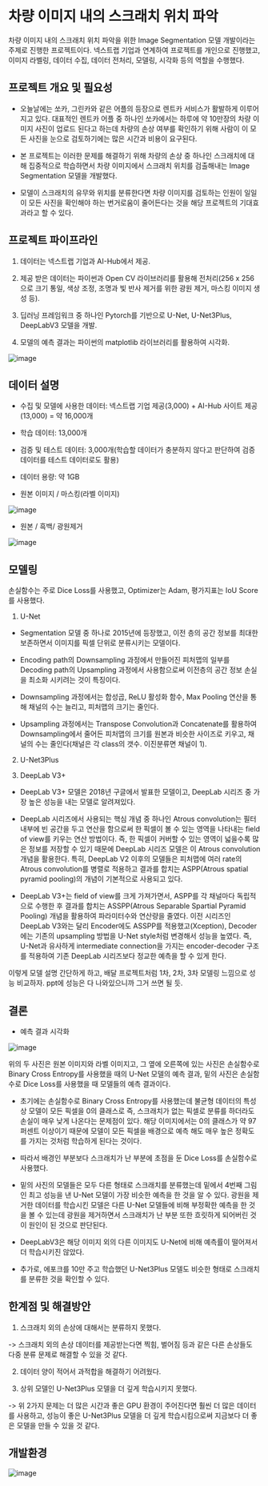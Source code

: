 # 차량 이미지 내의 스크래치 위치 파악

차량 이미지 내의 스크래치 위치 파악을 위한 Image Segmentation 모델 개발이라는 주제로 진행한 프로젝트이다. 넥스트랩 기업과 연계하여 프로젝트를 개인으로 진행했고, 이미지 라벨링, 데이터 수집, 데이터 전처리, 모델링, 시각화 등의 역할을 수행했다.


## 프로젝트 개요 및 필요성

- 오늘날에는 쏘카, 그린카와 같은 어플의 등장으로 렌트카 서비스가 활발하게 이루어지고 있다. 대표적인 렌트카 어플 중 하나인 쏘카에서는 하루에 약 10만장의 차량 이미지 사진이 업로드 된다고 하는데 차량의 손상 여부를 확인하기 위해 사람이 이 모든 사진을 눈으로 검토하기에는 많은 시간과 비용이 요구된다. 

- 본 프로젝트는 이러한 문제를 해결하기 위해 차량의 손상 중 하나인 스크래치에 대해 집중적으로 학습하면서 차량 이미지에서 스크래치 위치를 검출해내는 Image Segmentation 모델을 개발했다.

- 모델이 스크래치의 유무와 위치를 분류한다면 차량 이미지를 검토하는 인원이 일일이 모든 사진을 확인해야 하는 번거로움이 줄어든다는 것을 해당 프로젝트의 기대효과라고 할 수 있다.

## 프로젝트 파이프라인

1. 데이터는 넥스트랩 기업과 AI-Hub에서 제공. 

2. 제공 받은 데이터는 파이썬과 Open CV 라이브러리를 활용해 전처리(256 x 256으로 크기 통일, 색상 조정, 조명과 빛 반사 제거를 위한 광원 제거, 마스킹 이미지 생성 등).

3. 딥러닝 프레임워크 중 하나인 Pytorch를 기반으로 U-Net, U-Net3Plus, DeepLabV3 모델을 개발. 

4. 모델의 예측 결과는 파이썬의 matplotlib 라이브러리를 활용하여 시각화.

![image](https://user-images.githubusercontent.com/97672187/183606324-7ea14e26-893a-4528-a0d0-e88f98953549.png)

## 데이터 설명

- 수집 및 모델에 사용한 데이터: 넥스트랩 기업 제공(3,000) + AI-Hub 사이트 제공(13,000) = 약 16,000개

- 학습 데이터: 13,000개

- 검증 및 테스트 데이터: 3,000개(학습할 데이터가 충분하지 않다고 판단하여 검증 데이터를 테스트 데이터로도 활용)

- 데이터 용량: 약 1GB

- 원본 이미지 / 마스킹(라벨 이미지)

![image](https://user-images.githubusercontent.com/97672187/183614179-e88575d2-2cfb-4f9d-9043-96bb423b71ad.png)

- 원본 / 흑백/ 광원제거

![image](https://user-images.githubusercontent.com/97672187/183614333-50eb308f-2afe-4cdd-9886-5962a74d488b.png)

## 모델링
손실함수는 주로 Dice Loss를 사용했고, Optimizer는 Adam, 평가지표는 IoU Score를 사용했다.

1. U-Net

- Segmentation 모델 중 하나로 2015년에 등장했고, 이전 층의 공간 정보를 최대한 보존하면서 이미지를 픽셀 단위로 분류시키는 모델이다.

- Encoding path의 Downsampling 과정에서 만들어진 피처맵의 일부를 Decoding path의 Upsampling 과정에서 사용함으로써 이전층의 공간 정보 손실을 최소화 시키려는 것이 특징이다.

- Downsampling 과정에서는 합성곱, ReLU 활성화 함수, Max Pooling 연산을 통해 채널의 수는 늘리고, 피처맵의 크기는 줄인다.

- Upsampling 과정에서는 Transpose Convolution과 Concatenate를 활용하여 Downsampling에서 줄어든 피처맵의 크기를 원본과 비슷한 사이즈로 키우고, 채널의 수는 줄인다(채널은 각 class의 갯수. 이진분류면 채널이 1).

2. U-Net3Plus

3. DeepLab V3+

- DeepLab V3+ 모델은 2018년 구글에서 발표한 모델이고, DeepLab 시리즈 중 가장 높은 성능을 내는 모델로 알려져있다.

- DeepLab 시리즈에서 사용되는 핵심 개념 중 하나인 Atrous convolution는 필터 내부에 빈 공간을 두고 연산을 함으로써 한 픽셀이 볼 수 있는 영역을 나타내는 field of view를 키우는 연산 방법이다. 즉, 한 픽셀이 커버할 수 있는 영역이 넓을수록 많은 정보를 저장할 수 있기 때문에 DeepLab 시리즈 모델은 이 Atrous convolution 개념을 활용한다. 특히, DeepLab V2 이후의 모델들은 피처맵에 여러 rate의 Atrous convolution를 병렬로 적용하고 결과를 합치는 ASPP(Atrous spatial pyramid pooling)의 개념이 기본적으로 사용되고 있다.

- DeepLab V3+는 field of view를 크게 가져가면서, ASPP를 각 채널마다 독립적으로 수행한 후 결과를 합치는 ASSPP(Atrous Separable Spartial Pyramid Pooling) 개념을 활용하여 파라미터수와 연산량을 줄였다. 이전 시리즈인 DeepLab V3와는 달리 Encoder에도 ASSPP를 적용했고(Xception), Decoder에는 기존의 upsampling 방법을 U-Net style처럼 변경해서 성능을 높였다. 즉, U-Net과 유사하게 intermediate connection을 가지는 encoder-decoder 구조를 적용하여 기존 DeepLab 시리즈보다 정교한 예측을 할 수 있게 한다.

이렇게 모델 설명 간단하게 하고, 배달 프로젝트처럼 1차, 2차, 3차 모델링 느낌으로 성능 비교하자. ppt에 성능은 다 나와있으니까 그거 쓰면 될 듯.


## 결론

- 예측 결과 시각화

![image](https://user-images.githubusercontent.com/97672187/183616510-42e7285b-82e1-44ea-8235-357db2788761.png)

위의 두 사진은 원본 이미지와 라벨 이미지고, 그 옆에 오른쪽에 있는 사진은 손실함수로 Binary Cross Entropy를 사용했을 때의 U-Net 모델의 예측 결과, 밑의 사진은 손실함수로 Dice Loss를 사용했을 때 모델들의 예측 결과이다.

- 초기에는 손실함수로 Binary Cross Entropy를 사용했는데 불균형 데이터의 특성상 모델이 모든 픽셀을 0의 클래스로 즉, 스크래치가 없는 픽셀로 분류를 하더라도 손실이 매우 낮게 나온다는 문제점이 있다. 해당 이미지에서는 0의 클래스가 약 97퍼센트 이상이기 때문에 모델이 모든 픽셀을 배경으로 예측 해도 매우 높은 정확도를 가지는 것처럼 학습하게 된다는 것이다. 

- 따라서 배경인 부분보다 스크래치가 난 부분에 초점을 둔 Dice Loss를 손실함수로 사용했다. 

- 밑의 사진의 모델들은 모두 다른 형태로 스크래치를 분류했는데 밑에서 4번째 그림인 최고 성능을 낸 U-Net 모델이 가장 비슷한 예측을 한 것을 알 수 있다. 광원을 제거한 데이터를 학습시킨 모델은 다른 U-Net 모델들에 비해 부정확한 예측을 한 것을 볼 수 있는데 광원을 제거하면서 스크래치가 난 부분 또한 흐릿하게 되어버린 것이 원인이 된 것으로 판단된다.

- DeepLabV3은 해당 이미지 외의 다른 이미지도 U-Net에 비해 예측률이 떨어져서 더 학습시키진 않았다.

- 추가로, 에포크를 10만 주고 학습했던 U-Net3Plus 모델도 비슷한 형태로 스크래치를 분류한 것을 확인할 수 있다.

## 한계점 및 해결방안

1. 스크래치 외의 손상에 대해서는 분류하지 못했다. 

-> 스크래치 외의 손상 데이터를 제공받는다면 찍힘, 벌어짐 등과 같은 다른 손상들도 다중 분류 문제로 해결할 수 있을 것 같다. 

2. 데이터 양이 적어서 과적합을 해결하기 어려웠다.

3. 상위 모델인 U-Net3Plus 모델을 더 깊게 학습시키지 못했다. 

-> 위 2가지 문제는 더 많은 시간과 좋은 GPU 환경이 주어진다면 훨씬 더 많은 데이터를 사용하고, 성능이 좋은 U-Net3Plus 모델을 더 깊게 학습시킴으로써 지금보다 더 좋은 모델을 만들 수 있을 것 같다.

## 개발환경

![image](https://user-images.githubusercontent.com/97672187/183615283-dcb227d4-1cdc-4ab9-baf4-e2567c44d5f9.png)

